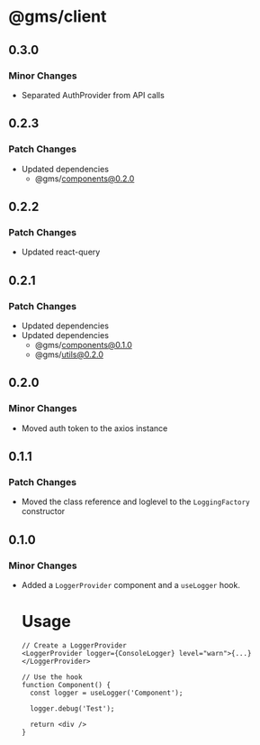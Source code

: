 # @gms/client

## 0.3.0

### Minor Changes

- Separated AuthProvider from API calls

## 0.2.3

### Patch Changes

- Updated dependencies
  - @gms/components@0.2.0

## 0.2.2

### Patch Changes

- Updated react-query

## 0.2.1

### Patch Changes

- Updated dependencies
- Updated dependencies
  - @gms/components@0.1.0
  - @gms/utils@0.2.0

## 0.2.0

### Minor Changes

- Moved auth token to the axios instance

## 0.1.1

### Patch Changes

- Moved the class reference and loglevel to the `LoggingFactory` constructor

## 0.1.0

### Minor Changes

- Added a `LoggerProvider` component and a `useLogger` hook.

  # Usage

      // Create a LoggerProvider
      <LoggerProvider logger={ConsoleLogger} level="warn">{...}</LoggerProvider>

      // Use the hook
      function Component() {
        const logger = useLogger('Component');

        logger.debug('Test');

        return <div />
      }
